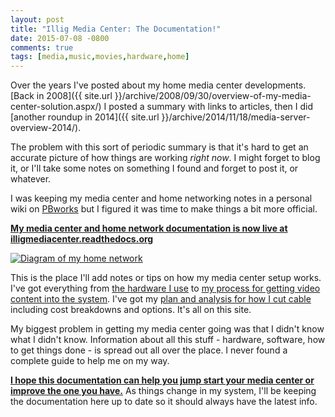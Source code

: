 ```yaml
---
layout: post
title: "Illig Media Center: The Documentation!"
date: 2015-07-08 -0800
comments: true
tags: [media,music,movies,hardware,home]
---
```

Over the years I've posted about my home media center developments. [Back in 2008]({{ site.url }}/archive/2008/09/30/overview-of-my-media-center-solution.aspx/) I posted a summary with links to articles, then I did [another roundup in 2014]({{ site.url }}/archive/2014/11/18/media-server-overview-2014/).

The problem with this sort of periodic summary is that it's hard to get an accurate picture of how things are working _right now_. I might forget to blog it, or I'll take some notes on something I found and forget to post it, or whatever.

I was keeping my media center and home networking notes in a personal wiki on [PBworks](http://www.pbworks.com/) but I figured it was time to make things a bit more official.

**[My media center and home network documentation is now live at illigmediacenter.readthedocs.org](http://illigmediacenter.readthedocs.org/)**

[![Diagram of my home network](http://illigmediacenter.readthedocs.org/en/latest/_images/diagram_small.png)](http://illigmediacenter.readthedocs.org/)

This is the place I'll add notes or tips on how my media center setup works. I've got everything from [the hardware I use](http://illigmediacenter.readthedocs.org/en/latest/hardware/index.html) to [my process for getting video content into the system](http://illigmediacenter.readthedocs.org/en/latest/processes/video.html). I've got my [plan and analysis for how I cut cable](http://illigmediacenter.readthedocs.org/en/latest/plans/cuttingthecable.html) including cost breakdowns and options. It's all on this site.

My biggest problem in getting my media center going was that I didn't know what I didn't know. Information about all this stuff - hardware, software, how to get things done - is spread out all over the place. I never found a complete guide to help me on my way.

**[I hope this documentation can help you jump start your media center or improve the one you have.](http://illigmediacenter.readthedocs.org/)** As things change in my system, I'll be keeping the documentation here up to date so it should always have the latest info.